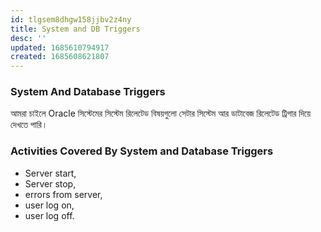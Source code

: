 ```yaml
---
id: tlgsem8dhgw158jjbv2z4ny
title: System and DB Triggers
desc: ''
updated: 1685610794917
created: 1685608621807
---
```

### System And Database Triggers
আমরা চাইলে Oracle সিস্টেমের সিস্টেম রিলেটেড বিষয়গুলো সেটার সিস্টেম আর ডাটাবেজ রিলেটেড ট্রিগার দিয়ে দেখতে পারি। 

### Activities Covered By System and Database Triggers
* Server start,
* Server stop,
* errors from server,
* user log on,
* user log off.


